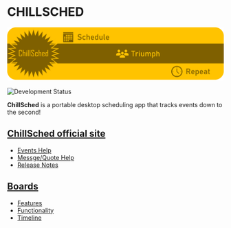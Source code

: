 # CHILLSCHED

[![Image](docs/resources/ChillSchedheader.png)](https://michael-morguarge.github.io/ChillSched-Web/ "ChillSched")

![Development Status](https://github.com/Michael-Morguarge/ChillSched/workflows/.NET%20Core/badge.svg?branch=Development)

**ChillSched** is a portable desktop scheduling app that tracks events down to the second!

## [ChillSched official site](https://mikeyjm145.github.io/ChillSched/ "ChillSched Official Site")

- [Events Help](https://michael-morguarge.github.io/ChillSched-Web/pages/Events.html "Help for Events")
- [Messge/Quote Help](https://michael-morguarge.github.io/ChillSched-Web/pages/Messages.html "Help for Message/Quotes")
- [Release Notes](https://michael-morguarge.github.io/ChillSched-Web/pages/ReleaseNotes.html "Latest Release Notes")

## [Boards](https://mikeyjm145.github.io/ChillSched/pages/GloBoards.html)

- [Features](https://app.gitkraken.com/glo/board/XIfjG_lC3wAPkmAG)
- [Functionality](https://app.gitkraken.com/glo/board/XIfjwX5wEgARWbBy)
- [Timeline](https://timelines.gitkraken.com/timeline/fdbeb156a9b84910a7d8a4ec116635bf)
